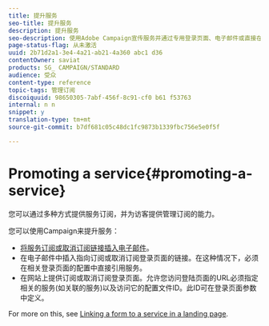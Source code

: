 ```yaml
---
title: 提升服务
seo-title: 提升服务
description: 提升服务
seo-description: 使用Adobe Campaign宣传服务并通过专用登录页面、电子邮件或直接在您的网站上吸引客户。
page-status-flag: 从未激活
uuid: 2b71d2a1-3e4-4a21-ab21-4a360 abc1 d36
contentOwner: saviat
products: SG_ CAMPAIGN/STANDARD
audience: 受众
content-type: reference
topic-tags: 管理订阅
discoiquuid: 98650305-7abf-456f-8c91-cf0 b61 f53763
internal: n n
snippet: y
translation-type: tm+mt
source-git-commit: b7df681c05c48dc1fc9873b1339fbc756e5e0f5f

---
```



# Promoting a service{#promoting-a-service}

您可以通过多种方式提供服务订阅，并为访客提供管理订阅的能力。

您可以使用Campaign来提升服务：

* [将服务订阅或取消订阅链接插入电子邮件](../../designing/using/inserting-a-link.md)。
* 在电子邮件中插入指向订阅或取消订阅登录页面的链接。在这种情况下，必须在相关登录页面的配置中直接引用服务。
* 在网站上提供订阅或取消订阅登录页面。允许您访问登陆页面的URL必须指定相关的服务(如关联的服务)以及访问它的配置文件ID。此ID可在登录页面参数中定义。

For more on this, see [Linking a form to a service in a landing page](../../channels/using/designing-a-landing-page.md#linking-a-form-to-a-service).
